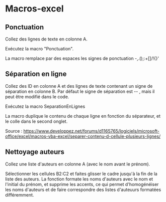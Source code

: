 # Macros-excel

## Ponctuation
Collez des lignes de texte en colonne A.

Exécutez la macro "Ponctuation".

La macro remplace par des espaces les signes de ponctuation -,.();:+[]/\!{}'

## Séparation en ligne
Collez des ID en colonne A et des lignes de texte contenant un signe de séparation en colonne B. Par défaut le signe de séparation est -- , mais il peut être modifié dans le code.

Exécutez la macro SeparationEnLignes

La macro duplique le contenu de chaque ligne en fonction du séparateur, et le colle dans le second onglet.

Source : https://www.developpez.net/forums/d1165765/logiciels/microsoft-office/excel/macros-vba-excel/separer-contenu-d-cellule-plusieurs-lignes/

## Nettoyage auteurs
Collez une liste d'auteurs en colonne A (avec le nom avant le prénom).

Sélectionner les cellules B2:C2 et faites glisser le cadre jusqu'à la fin de la liste des auteurs. La fonction formate les noms d'auteurs avec le nom et l'initial du prénom, et supprime les accents, ce qui permet d'homogénéiser les noms d'auteurs et de faire correspondre des listes d'auteuurs formatées différemment.
